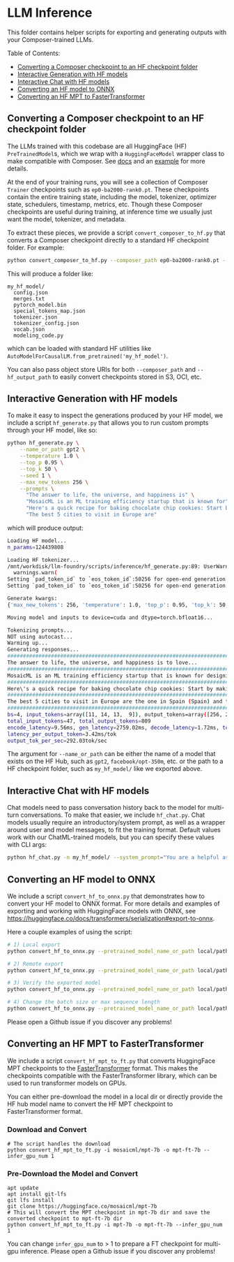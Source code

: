# LLM Inference

This folder contains helper scripts for exporting and generating outputs with your Composer-trained LLMs.

Table of Contents:
- [Converting a Composer checkpoint to an HF checkpoint folder](#converting-a-composer-checkpoint-to-an-hf-checkpoint-folder)
- [Interactive Generation with HF models](#interactive-generation-with-hf-models)
- [Interactive Chat with HF models](#interactive-chat-with-hf-models)
- [Converting an HF model to ONNX](#converting-an-hf-model-to-onnx)
- [Converting an HF MPT to FasterTransformer](#converting-an-hf-mpt-to-fastertransformer)

## Converting a Composer checkpoint to an HF checkpoint folder

The LLMs trained with this codebase are all HuggingFace (HF) `PreTrainedModel`s, which we wrap with a `HuggingFaceModel` wrapper class to make compatible with Composer. See [docs](https://docs.mosaicml.com/projects/composer/en/latest/api_reference/generated/composer.models.HuggingFaceModel.html#huggingfacemodel) and an [example](https://docs.mosaicml.com/projects/composer/en/latest/examples/pretrain_finetune_huggingface.html) for more details.

At the end of your training runs, you will see a collection of Composer `Trainer` checkpoints such as `ep0-ba2000-rank0.pt`. These checkpoints contain the entire training state, including the model, tokenizer, optimizer state, schedulers, timestamp, metrics, etc. Though these Composer checkpoints are useful during training, at inference time we usually just want the model, tokenizer, and metadata.

To extract these pieces, we provide a script `convert_composer_to_hf.py` that converts a Composer checkpoint directly to a standard HF checkpoint folder. For example:

<!--pytest.mark.skip-->
```bash
python convert_composer_to_hf.py --composer_path ep0-ba2000-rank0.pt --hf_output_path my_hf_model/ --output_precision bf16
```

This will produce a folder like:

```
my_hf_model/
  config.json
  merges.txt
  pytorch_model.bin
  special_tokens_map.json
  tokenizer.json
  tokenizer_config.json
  vocab.json
  modeling_code.py
```

which can be loaded with standard HF utilities like `AutoModelForCausalLM.from_pretrained('my_hf_model')`.

You can also pass object store URIs for both `--composer_path` and `--hf_output_path` to easily convert checkpoints stored in S3, OCI, etc.

## Interactive Generation with HF models

To make it easy to inspect the generations produced by your HF model, we include a script `hf_generate.py` that allows you to run custom prompts through your HF model, like so:

<!--pytest.mark.skip-->
```bash
python hf_generate.py \
    --name_or_path gpt2 \
    --temperature 1.0 \
    --top_p 0.95 \
    --top_k 50 \
    --seed 1 \
    --max_new_tokens 256 \
    --prompts \
      "The answer to life, the universe, and happiness is" \
      "MosaicML is an ML training efficiency startup that is known for" \
      "Here's a quick recipe for baking chocolate chip cookies: Start by" \
      "The best 5 cities to visit in Europe are"
```

which will produce output:

<!--pytest.mark.skip-->
```bash
Loading HF model...
n_params=124439808

Loading HF tokenizer...
/mnt/workdisk/llm-foundry/scripts/inference/hf_generate.py:89: UserWarning: pad_token_id is not set for the tokenizer. Using eos_token_id as pad_token_id.
  warnings.warn(
Setting `pad_token_id` to `eos_token_id`:50256 for open-end generation.
Setting `pad_token_id` to `eos_token_id`:50256 for open-end generation.

Generate kwargs:
{'max_new_tokens': 256, 'temperature': 1.0, 'top_p': 0.95, 'top_k': 50, 'use_cache': True, 'do_sample': True, 'eos_token_id': 50256}

Moving model and inputs to device=cuda and dtype=torch.bfloat16...

Tokenizing prompts...
NOT using autocast...
Warming up...
Generating responses...
####################################################################################################
The answer to life, the universe, and happiness is to love...
####################################################################################################
MosaicML is an ML training efficiency startup that is known for designing and developing applications to improve training and performance efficiency...
####################################################################################################
Here\'s a quick recipe for baking chocolate chip cookies: Start by making an apple crumble by yourself or bake in the microwave for 40 minutes to melt and get melted...
####################################################################################################
The best 5 cities to visit in Europe are the one in Spain (Spain) and the one in Holland (Belgium)...
####################################################################################################
bs=4, input_tokens=array([11, 14, 13,  9]), output_tokens=array([256, 256, 256,  41])
total_input_tokens=47, total_output_tokens=809
encode_latency=9.56ms, gen_latency=2759.02ms, decode_latency=1.72ms, total_latency=2770.31ms
latency_per_output_token=3.42ms/tok
output_tok_per_sec=292.03tok/sec
```

The argument for `--name_or_path` can be either the name of a model that exists on the HF Hub, such as `gpt2`, `facebook/opt-350m`, etc. or the path to a HF checkpoint folder, such as `my_hf_model/` like we exported above.

## Interactive Chat with HF models

Chat models need to pass conversation history back to the model for multi-turn conversations. To make that easier, we include `hf_chat.py`. Chat models usually require an introductory/system prompt, as well as a wrapper around user and model messages, to fit the training format. Default values work with our ChatML-trained models, but you can specify these values with CLI args:

<!--pytest.mark.skip-->
```bash
python hf_chat.py -n my_hf_model/ --system_prompt="You are a helpful assistant\n" --user_msg_fmt="user: {}\n" --assistant_msg_fmt="assistant: {}\n" --max_new_tokens=512
```

## Converting an HF model to ONNX

We include a script `convert_hf_to_onnx.py` that demonstrates how to convert your HF model to ONNX format. For more details and examples
of exporting and working with HuggingFace models with ONNX, see <https://huggingface.co/docs/transformers/serialization#export-to-onnx>.

Here a couple examples of using the script:

<!--pytest.mark.skip-->
```bash
# 1) Local export
python convert_hf_to_onnx.py --pretrained_model_name_or_path local/path/to/huggingface/folder --output_folder local/folder

# 2) Remote export
python convert_hf_to_onnx.py --pretrained_model_name_or_path local/path/to/huggingface/folder --output_folder s3://bucket/remote/folder

# 3) Verify the exported model
python convert_hf_to_onnx.py --pretrained_model_name_or_path local/path/to/huggingface/folder --output_folder local/folder --verify_export

# 4) Change the batch size or max sequence length
python convert_hf_to_onnx.py --pretrained_model_name_or_path local/path/to/huggingface/folder --output_folder local/folder --export_batch_size 1 --max_seq_len 32000
```

Please open a Github issue if you discover any problems!

## Converting an HF MPT to FasterTransformer
We include a script `convert_hf_mpt_to_ft.py` that converts HuggingFace MPT checkpoints to the
[FasterTransformer](https://github.com/NVIDIA/FasterTransformer) format. This makes the checkpoints compatible with the
FasterTransformer library, which can be used to run transformer models on GPUs.

You can either pre-download the model in a local dir or directly provide the HF hub model name to convert the HF MPT
checkpoint to FasterTransformer format.

### Download and Convert
```
# The script handles the download
python convert_hf_mpt_to_ft.py -i mosaicml/mpt-7b -o mpt-ft-7b --infer_gpu_num 1
```

### Pre-Download the Model and Convert
```
apt update
apt install git-lfs
git lfs install
git clone https://huggingface.co/mosaicml/mpt-7b
# This will convert the MPT checkpoint in mpt-7b dir and save the converted checkpoint to mpt-ft-7b dir
python convert_hf_mpt_to_ft.py -i mpt-7b -o mpt-ft-7b --infer_gpu_num 1
```
You can change `infer_gpu_num` to > 1 to prepare a FT checkpoint for multi-gpu inference. Please open a Github issue if you discover any problems!
